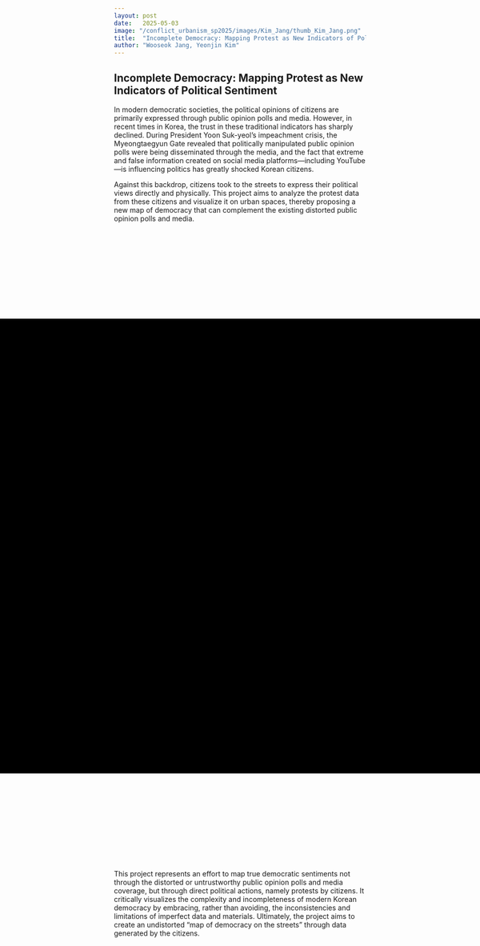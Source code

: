 ```yaml
---
layout: post
date:   2025-05-03
image: "/conflict_urbanism_sp2025/images/Kim_Jang/thumb_Kim_Jang.png"
title:  "Incomplete Democracy: Mapping Protest as New Indicators of Political Sentiment"
author: "Wooseok Jang, Yeonjin Kim"
---
```




<!-- SECTION: CSS -->
<style>
.scroll-stage {
  position: relative;
  width: 280%;
  aspect-ratio: 1.55 / 1;
  background-color: black;
  overflow: hidden;
  margin: 12rem auto;
  transform: translateX(-30%);
}
.scroll-frame {
  position: absolute;
  top: 0;
  left: 0;
  width: 100%;
  height: 100%;
  z-index: 1;
}
.map-slide {
  position: absolute;
  top: 0;
  left: 50%;
  transform: translateX(-50%);
  width: 100%;
  height: 100%;
  object-fit: contain;
  opacity: 0;
  transition: none;
  z-index: 1;
}
.map-slide.active {
  opacity: 1;
  z-index: 2;
  transition: opacity 0.5s ease-in;
}
.map-slide:not(.active) {
  transition: opacity 1.0s ease-out;
}
.map-slide.no-fade {
  transition: none !important;
}
.timeline-box {
  position: absolute;
  top: 0;
  right: 0;
  z-index: 3;
  width: 30%;
  height: 100%;
  padding: 2rem 1.5rem;
  overflow-y: scroll;
  background: rgba(0, 0, 0, 0.0);
  color: white;
  scroll-behavior: smooth;
  pointer-events: auto;
}
.timeline-box::-webkit-scrollbar {
  width: 6px;
}
.timeline-box::-webkit-scrollbar-thumb {
  background: #999;
  border-radius: 3px;
}
.timeline-box::-webkit-scrollbar-track {
  background: #111;
}
.timeline-step {
  opacity: 0.3;
  transform: translateY(40px);
  transition: all 0.6s ease-out;
  margin: 35rem 0 35rem 0;
  font-size: 1.8rem;
  text-align: left;
}
.timeline-step.visible {
  opacity: 1;
  transform: translateY(0);
}
.timeline-step:first-of-type {
  margin: 55rem 0 70rem 0;
  text-align: center;
}
.timeline-step img,
.timeline-step video {
  width: 80%;
  margin-top: 2rem;
  border-radius: 8px;
}
</style>


<!-- SECTION: HTML - Intro -->
<section>
  <h2>Incomplete Democracy: Mapping Protest as New Indicators of Political Sentiment</h2>
  <p>
    In modern democratic societies, the political opinions of citizens are primarily expressed through public opinion polls and media. However, in recent times in Korea, the trust in these traditional indicators has sharply declined. During President Yoon Suk-yeol’s impeachment crisis, the Myeongtaegyun Gate revealed that politically manipulated public opinion polls were being disseminated through the media, and the fact that extreme and false information created on social media platforms—including YouTube—is influencing politics has greatly shocked Korean citizens.
  </p>
  <p>
    Against this backdrop, citizens took to the streets to express their political views directly and physically. This project aims to analyze the protest data from these citizens and visualize it on urban spaces, thereby proposing a new map of democracy that can complement the existing distorted public opinion polls and media.
  </p>
</section>

<!-- SECTION: SCROLL INTERACTIVE -->
<div class="scroll-stage">
  <img class="map-background" src="/conflict_urbanism_sp2025/images/Kim_Jang/map01.png" alt="map01">
  <div class="scroll-frame">
    <img class="map-slide" src="/conflict_urbanism_sp2025/images/Kim_Jang/map01.png" alt="map01">
    <img class="map-slide" src="/conflict_urbanism_sp2025/images/Kim_Jang/map02.png" alt="map02">
    <img class="map-slide" src="/conflict_urbanism_sp2025/images/Kim_Jang/map03.png" alt="map03">
    <img class="map-slide" src="/conflict_urbanism_sp2025/images/Kim_Jang/map04.png" alt="map04">
    <img class="map-slide" src="/conflict_urbanism_sp2025/images/Kim_Jang/map05.png" alt="map05">
    <img class="map-slide" src="/conflict_urbanism_sp2025/images/Kim_Jang/map06.png" alt="map06">
    <img class="map-slide" src="/conflict_urbanism_sp2025/images/Kim_Jang/map07.png" alt="map07">
    <img class="map-slide" src="/conflict_urbanism_sp2025/images/Kim_Jang/map08.png" alt="map08">
    <img class="map-slide" src="/conflict_urbanism_sp2025/images/Kim_Jang/map09.png" alt="map09">
    <img class="map-slide" src="/conflict_urbanism_sp2025/images/Kim_Jang/map10.png" alt="map10">
    <img class="map-slide" src="/conflict_urbanism_sp2025/images/Kim_Jang/map11.png" alt="map11">
    <img class="map-slide" src="/conflict_urbanism_sp2025/images/Kim_Jang/map12.png" alt="map12">
    <img class="map-slide" src="/conflict_urbanism_sp2025/images/Kim_Jang/map13.png" alt="map13">
    <img class="map-slide" src="/conflict_urbanism_sp2025/images/Kim_Jang/map14.png" alt="map14">
    <img class="map-slide" src="/conflict_urbanism_sp2025/images/Kim_Jang/map15.png" alt="map15">
  </div>
  <div class="timeline-box" id="timelineBox">
    <div class="timeline-step" data-map="1"><strong>2024.12.03</strong> Peaceful night in Seoul</div>
    <div class="timeline-step" data-map="2"><strong>22:23</strong> President Yoon declared martial law <br><img src="/conflict_urbanism_sp2025/images/Kim_Jang/image01.gif" alt=""></div>
    <div class="timeline-step" data-map="3"><strong>22:28</strong> Police Deployed Around National Assembly <br><img src="/conflict_urbanism_sp2025/images/Kim_Jang/image02.jpg" alt=""></div>
    <div class="timeline-step" data-map="4"><strong>22:30</strong> Martial Law Forces Enter National Election Commission <br><img src="/conflict_urbanism_sp2025/images/Kim_Jang/image03.gif" alt=""></div>
    <div class="timeline-step" data-map="5"><strong>22:40</strong> Detention Orders Issued for 15 Including Politicians</div>
    <div class="timeline-step" data-map="6"><strong>22:45</strong> The Members of the National Assembly are Called Emergency Assembly <br><img src="/conflict_urbanism_sp2025/images/Kim_Jang/image04.gif" alt=""></div>
    <div class="timeline-step" data-map="7"><strong>22:57</strong> Police-enforced closure of the National Assembly <br><img src="/conflict_urbanism_sp2025/images/Kim_Jang/image05.jpg" alt=""></div>
    <div class="timeline-step" data-map="8"><strong>23:00</strong> National Assembly Speaker Mr.Woo climbed over a wall <br><img src="/conflict_urbanism_sp2025/images/Kim_Jang/image06.jpg" alt=""></div>
    <div class="timeline-step" data-map="9"><strong>23:10</strong> Lee Jae-myung, leader of the opposition party, climbed over the National Assembly wall <br><img src="/conflict_urbanism_sp2025/images/Kim_Jang/image07.gif" alt=""></div>
    <div class="timeline-step" data-map="10"><strong>23:25</strong> Martial Law Command Proclamation No. 1 Issued</div>
    <div class="timeline-step" data-map="11"><strong>23:48</strong> 707 Special Forces and Armed Troops Enter National Assembly by Helicopter <br><img src="/conflict_urbanism_sp2025/images/Kim_Jang/image08.gif" alt=""></div>
    <div class="timeline-step" data-map="12"><img src="/conflict_urbanism_sp2025/images/Kim_Jang/image09.jpg" alt=""></div>
    <div class="timeline-step" data-map="13"><strong>00:05</strong> Martial law forces made an attempt to storm into the National Assembly’s main building <br><img src="/conflict_urbanism_sp2025/images/Kim_Jang/image10.jpg" alt=""></div>
    <div class="timeline-step" data-map="14"><strong>00:30</strong> Airborne Troops Penetrate National Assembly <br><img src="/conflict_urbanism_sp2025/images/Kim_Jang/image11.jpg" alt=""></div>
    <div class="timeline-step" data-map="15"><strong>01:00</strong> Martial law lifted, Resolution passed with all 190 votes in favor <br><img src="/conflict_urbanism_sp2025/images/Kim_Jang/image12.jpg" alt=""></div>
  </div>
</div>

<!-- SECTION: HTML - Conclusion -->
<section>
  <p>
    This project represents an effort to map true democratic sentiments not through the distorted or untrustworthy public opinion polls and media coverage, but through direct political actions, namely protests by citizens. It critically visualizes the complexity and incompleteness of modern Korean democracy by embracing, rather than avoiding, the inconsistencies and limitations of imperfect data and materials. Ultimately, the project aims to create an undistorted “map of democracy on the streets” through data generated by the citizens.
  </p>
</section>

<!-- SECTION: JavaScript -->
<script>
const slides = document.querySelectorAll('.map-slide');
const steps = document.querySelectorAll('.timeline-step');

const observerOptions = {
  root: document.getElementById('timelineBox'),
  rootMargin: '-50% 0px -50% 0px',
  threshold: 0
};

const observer = new IntersectionObserver((entries) => {
  let centerEntry = null;
  let centerDistance = Infinity;

  entries.forEach(entry => {
    if (entry.isIntersecting) {
      const box = document.getElementById('timelineBox').getBoundingClientRect();
      const entryCenter = entry.boundingClientRect.top + entry.boundingClientRect.height / 2;
      const boxCenter = box.top + box.height / 2;
      const distance = Math.abs(entryCenter - boxCenter);

      if (distance < centerDistance) {
        centerDistance = distance;
        centerEntry = entry;
      }
    }
  });

  if (centerEntry) {
    const step = centerEntry.target;
    const mapIndex = parseInt(step.getAttribute('data-map')) - 1;

    slides.forEach((slide, i) => {
      slide.classList.toggle('active', i === mapIndex);
      slide.classList.toggle('no-fade', i > 0 && i === mapIndex &&
        slides[i].getAttribute('src') === slides[i - 1].getAttribute('src'));
    });

    steps.forEach(s => s.classList.remove('visible'));
    step.classList.add('visible');
  }
}, observerOptions);

steps.forEach(step => observer.observe(step));
</script>
